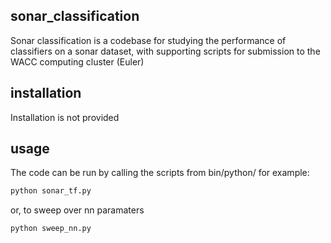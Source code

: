 ## sonar_classification

Sonar classification is a codebase for studying the performance of classifiers on a sonar dataset, with supporting scripts for submission to the WACC computing cluster (Euler)

## installation

Installation is not provided

## usage

The code can be run by calling the scripts from bin/python/
for example:
```bash
python sonar_tf.py
```
or, to sweep over nn paramaters

```bash
python sweep_nn.py
```
